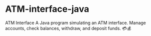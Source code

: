 # ATM-interface-java
ATM Interface A Java program simulating an ATM interface. Manage accounts, check balances, withdraw, and deposit funds. 💳💰
